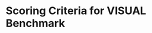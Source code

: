 # Scoring Criteria for VISUAL Benchmark
<!-- User will populate this file with specific scoring criteria -->
